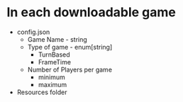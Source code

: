 # In each downloadable game
- config.json
  - Game Name - string
  - Type of game - enum[string]
    - TurnBased
    - FrameTime
  - Number of Players per game
    - minimum
    - maximum
- Resources folder
